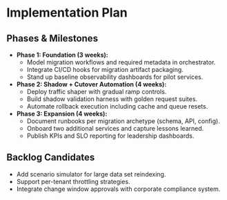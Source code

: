 # Implementation Plan

## Phases & Milestones
- **Phase 1: Foundation (3 weeks):**
  - Model migration workflows and required metadata in orchestrator.
  - Integrate CI/CD hooks for migration artifact packaging.
  - Stand up baseline observability dashboards for pilot services.
- **Phase 2: Shadow + Cutover Automation (4 weeks):**
  - Deploy traffic shaper with gradual ramp controls.
  - Build shadow validation harness with golden request suites.
  - Automate rollback execution including cache and queue resets.
- **Phase 3: Expansion (4 weeks):**
  - Document runbooks per migration archetype (schema, API, config).
  - Onboard two additional services and capture lessons learned.
  - Publish KPIs and SLO reporting for leadership dashboards.

## Backlog Candidates
- Add scenario simulator for large data set reindexing.
- Support per-tenant throttling strategies.
- Integrate change window approvals with corporate compliance system.
